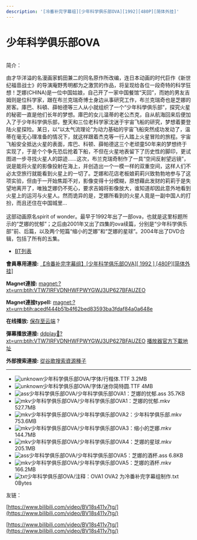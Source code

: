 ```yaml
---
description: '[冷番补完字幕组][少年科学俱乐部OVA][1992][480P][简体外挂]'
---
```


# 少年科学俱乐部OVA



<figure><img src="http://lain.bgm.tv/pic/cover/l/d0/53/20961_yUyke.jpg" alt=""><figcaption></figcaption></figure>

简介：

由才华洋溢的名漫画家鹤田兼二的同名原作所改编，连日本动画的时代巨作《新世纪福音战士》的导演庵野秀明都为之激赏的作品，将呈现给各位一段奇特的科学狂想！芝娜(CHINA)是一位中国姑娘，自己开了一家中国餐馆“天回”，而她的男友吉姆则是位科学家，跟在布兰克瑞奇博士身边从事研究工作，布兰克瑞奇也是芝娜的房客。庫巴、科頓、薛帕德等三人从小就组织了一个“少年科學俱乐部”，探究火星的秘密一直是他们长年的梦想。庫巴的女儿温蒂的老公杰克，自从航海回来后便加入了于少年科学俱乐部，整天和三位老科学家沈迷于宇宙飞船的研究，梦想着要登陆火星探险。某日，以“以太气流理论”为动力基础的宇宙飞船突然成功发动了，温蒂在毫无心理准备的情况下，就这样跟着杰克等一行人踏上火星冒险的旅程。宇宙飞船安全抵达火星的表面，库巴、科顿、薛帕德这三个老顽童50年来的梦想终于实现了，于是个个争先恐后抢着下船，不但在火星地表留下了历史性的脚印，更试图进一步寻找火星人的踪迹……这次，布兰克瑞奇制作了一具“空间反射望远镜”，说是能将火星的影像投射在海上，并创造出一个一模一样的双重空间，这样人们不必太空旅行就能看到火星上的一切了。芝娜和花店老板娘莉莉兴致勃勃地参与了这项实验，但由于一开始焦距不对，影像变得十分模糊，原想藉此发财的莉莉于是失望地离开了，唯独芝娜仍不死心，要求吉姆将影像放大，谁知道却因此意外地看到火星上的运河与火星人。然而诡异的是，芝娜所看到的火星人竟是一副中国人的打扮，而且还住在中国城里…\
\
这部动画原名spirit of wonder。最早于1992年出了一部ova，也就是这里标题所示的“芝娜的忧郁”；之后由2001年又出了四集的ova续篇，分别是“少年科学俱乐部”前、后篇，以及两个短篇“缩小的芝娜”和“芝娜的星球”。2004年出了DVD合辑，包括了所有的五集。



* [BT列表](https://share.dmhy.org/topics/view/450325_OVA_1992_480P.html#tabs-1)

**會員專用連接:** [【冷番补完字幕组】\[少年科学俱乐部OVA\]\[ 1992 \] \[480P\]\[简体外挂\]](https://dl.dmhy.org/2016/12/26/acedf444b51b4f62bed83593ba3fdaf84a0a648e.torrent)

**Magnet連接:** [magnet:?xt=urn:btih:VTW7IRFVDNHWFPWYGWJ3UP627BFAUZEO](https://magnet/?xt=urn:btih:VTW7IRFVDNHWFPWYGWJ3UP627BFAUZEO\&dn=\&tr=http%3A%2F%2F208.67.16.113%3A8000%2Fannounce\&tr=udp%3A%2F%2F208.67.16.113%3A8000%2Fannounce\&tr=http%3A%2F%2Ftracker.openbittorrent.com%3A80%2Fannounce\&tr=http%3A%2F%2Ftracker.publicbt.com%3A80%2Fannounce\&tr=http%3A%2F%2Ftracker.prq.to%2Fannounce\&tr=http%3A%2F%2Fopen.acgtracker.com%3A1096%2Fannounce\&tr=http%3A%2F%2Ftr.bangumi.moe%3A6969%2Fannounce\&tr=https%3A%2F%2Ft-115.rhcloud.com%2Fonly_for_ylbud\&tr=http%3A%2F%2Fbtfile.sdo.com%3A6961%2Fannounce\&tr=http%3A%2F%2Fexodus.desync.com%3A6969%2Fannounce\&tr=https%3A%2F%2Ftr.bangumi.moe%3A9696%2Fannounce\&tr=http%3A%2F%2F121.14.98.151%3A9090%2Fannounce\&tr=http%3A%2F%2F173.254.204.71%3A1096%2Fannounce\&tr=http%3A%2F%2F188.190.120.74%3A80%2Fannounce\&tr=http%3A%2F%2F94.228.192.98%2Fannounce\&tr=http%3A%2F%2F95.68.246.30%3A80%2Fannounce\&tr=http%3A%2F%2Fanisaishuu.de%3A2710%2Fannounce)

**Magnet連接typeII:** [magnet:?xt=urn:btih:acedf444b51b4f62bed83593ba3fdaf84a0a648e](https://magnet/?xt=urn:btih:acedf444b51b4f62bed83593ba3fdaf84a0a648e)

**在线播放:** [保存至云端](https://mypikpak.com/drive/url-checker?url=magnet:?xt=urn:btih:acedf444b51b4f62bed83593ba3fdaf84a0a648e) ?

**彈幕播放連接:** [ddplay:magnet:?xt=urn:btih:VTW7IRFVDNHWFPWYGWJ3UP627BFAUZEO](ddplay:magnet:?xt=urn:btih:VTW7IRFVDNHWFPWYGWJ3UP627BFAUZEO\&dn=\&tr=http%3A%2F%2F208.67.16.113%3A8000%2Fannounce\&tr=udp%3A%2F%2F208.67.16.113%3A8000%2Fannounce\&tr=http%3A%2F%2Ftracker.openbittorrent.com%3A80%2Fannounce\&tr=http%3A%2F%2Ftracker.publicbt.com%3A80%2Fannounce\&tr=http%3A%2F%2Ftracker.prq.to%2Fannounce\&tr=http%3A%2F%2Fopen.acgtracker.com%3A1096%2Fannounce\&tr=http%3A%2F%2Ftr.bangumi.moe%3A6969%2Fannounce\&tr=https%3A%2F%2Ft-115.rhcloud.com%2Fonly_for_ylbud\&tr=http%3A%2F%2Fbtfile.sdo.com%3A6961%2Fannounce\&tr=http%3A%2F%2Fexodus.desync.com%3A6969%2Fannounce\&tr=https%3A%2F%2Ftr.bangumi.moe%3A9696%2Fannounce\&tr=http%3A%2F%2F121.14.98.151%3A9090%2Fannounce\&tr=http%3A%2F%2F173.254.204.71%3A1096%2Fannounce\&tr=http%3A%2F%2F188.190.120.74%3A80%2Fannounce\&tr=http%3A%2F%2F94.228.192.98%2Fannounce\&tr=http%3A%2F%2F95.68.246.30%3A80%2Fannounce\&tr=http%3A%2F%2Fanisaishuu.de%3A2710%2Fannounce) [播放器官方下載地址](http://www.dandanplay.com/?from=dmhy)

**外部搜索連接:** [從谷歌搜索資源種子](https://www.google.com/search?oe=utf-8\&q=acedf444b51b4f62bed83593ba3fdaf84a0a648e)

***

* ![unknown](https://share.dmhy.org/images/icon/unknown.gif)少年科学俱乐部OVA/字体/行楷体.TTF 3.2MB
* ![unknown](https://share.dmhy.org/images/icon/unknown.gif)少年科学俱乐部OVA/字体/迷你简特圆.TTF 4MB
* ![ass](https://share.dmhy.org/images/icon/ass.gif)少年科学俱乐部OVA/少年科学俱乐部OVA1：芝娜的忧郁.ass 35.7KB
* ![mkv](https://share.dmhy.org/images/icon/mkv.gif)少年科学俱乐部OVA/少年科学俱乐部OVA1：芝娜的忧郁.mkv 527.7MB
* ![mkv](https://share.dmhy.org/images/icon/mkv.gif)少年科学俱乐部OVA/少年科学俱乐部OVA2：少年科学俱乐部.mkv 753.6MB
* ![mkv](https://share.dmhy.org/images/icon/mkv.gif)少年科学俱乐部OVA/少年科学俱乐部OVA3：缩小的芝娜.mkv 144.7MB
* ![mkv](https://share.dmhy.org/images/icon/mkv.gif)少年科学俱乐部OVA/少年科学俱乐部OVA4：芝娜的星球.mkv 205.1MB
* ![ass](https://share.dmhy.org/images/icon/ass.gif)少年科学俱乐部OVA/少年科学俱乐部OVA5：芝娜的酒杯.ass 6.8KB
* ![mkv](https://share.dmhy.org/images/icon/mkv.gif)少年科学俱乐部OVA/少年科学俱乐部OVA5：芝娜的酒杯.mkv 166.2MB
* ![txt](https://share.dmhy.org/images/icon/txt.gif)少年科学俱乐部OVA/注释：OVA1 OVA2 为冷番补完字幕组制作.txt 0Bytes



友链：

[https://www.bilibili.com/video/BV18s411v7tg/](https://www.bilibili.com/video/BV18s411v7tg/)

[https://www.bilibili.com/video/BV18s411v7tg/](https://www.bilibili.com/video/BV18s411v7tg/)







